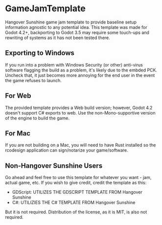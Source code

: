 # GameJamTemplate
Hangover Sunshine game jam template to provide baseline setup information agnostic to any potential idea. This template was made for Godot 4.2+, backporting to Godot 3.5 may require some touch-ups and rewriting of systems as it has not been tested there.

## Exporting to Windows
If you run into a problem with Windows Security (or other) anti-virus software flagging the build as a problem, it's likely due to the embded PCK. Uncheck that, it just becomes more annoying for the end user in the event the game refuses to launch.

## For Web
The provided template provides a Web build version; however, Godot 4.2 doesn't support C# exports to web. Use the non-Mono-supportive version of the engine to build the game.

## For Mac
If you are not building on a Mac, you will need to have Rust installed so the rcodesign application can sign/notarize your game/software.

## Non-Hangover Sunshine Users
Go ahead and feel free to use this template for whatever you want - jam, actual game, etc. If you wish to give credit, credit the template as this:

- GDScript: UTILIZES THE GDSCRIPT TEMPLATE FROM Hangover Sunshine
- C#: UTILIZIES THE C# TEMPLATE FROM Hangover Sunshine

But it is not required. Distribution of the license, as it is MIT, is also not required.